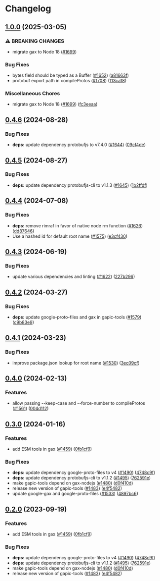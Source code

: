 # Changelog

## [1.0.0](https://github.com/googleapis/gax-nodejs/compare/gapic-tools-v0.4.6...gapic-tools-v1.0.0) (2025-03-05)


### ⚠ BREAKING CHANGES

* migrate gax to Node 18 ([#1699](https://github.com/googleapis/gax-nodejs/issues/1699))

### Bug Fixes

* bytes field should be typed as a Buffer ([#1652](https://github.com/googleapis/gax-nodejs/issues/1652)) ([a81663f](https://github.com/googleapis/gax-nodejs/commit/a81663fcdf69a42ee6335c78355b9c8cb11d6064))
* protobuf export path in compileProtos ([#1708](https://github.com/googleapis/gax-nodejs/issues/1708)) ([113ca18](https://github.com/googleapis/gax-nodejs/commit/113ca18d98f7915c5af05a893d0314744e3d15e1))


### Miscellaneous Chores

* migrate gax to Node 18 ([#1699](https://github.com/googleapis/gax-nodejs/issues/1699)) ([fc3eeaa](https://github.com/googleapis/gax-nodejs/commit/fc3eeaa574e171c445e0768b06df4ed087bf1f67))

## [0.4.6](https://github.com/googleapis/gax-nodejs/compare/gapic-tools-v0.4.5...gapic-tools-v0.4.6) (2024-08-28)


### Bug Fixes

* **deps:** update dependency protobufjs to v7.4.0 ([#1644](https://github.com/googleapis/gax-nodejs/issues/1644)) ([09cf4de](https://github.com/googleapis/gax-nodejs/commit/09cf4de2765e87466a587230477c81a0007ae795))

## [0.4.5](https://github.com/googleapis/gax-nodejs/compare/gapic-tools-v0.4.4...gapic-tools-v0.4.5) (2024-08-27)


### Bug Fixes

* **deps:** update dependency protobufjs-cli to v1.1.3 ([#1645](https://github.com/googleapis/gax-nodejs/issues/1645)) ([1b2ffdf](https://github.com/googleapis/gax-nodejs/commit/1b2ffdfdf2a2eed08c81b1b1be6943424fd15258))

## [0.4.4](https://github.com/googleapis/gax-nodejs/compare/gapic-tools-v0.4.3...gapic-tools-v0.4.4) (2024-07-08)


### Bug Fixes

* **deps:** remove rimraf in favor of native node rm function ([#1626](https://github.com/googleapis/gax-nodejs/issues/1626)) ([dd87646](https://github.com/googleapis/gax-nodejs/commit/dd87646618d5026549920e224df7f85cbb5ff6a8))
* Use a hashed id for default root name ([#1575](https://github.com/googleapis/gax-nodejs/issues/1575)) ([e3cf430](https://github.com/googleapis/gax-nodejs/commit/e3cf430d02bc855df27edf3e0f93454ca8196fdf))

## [0.4.3](https://github.com/googleapis/gax-nodejs/compare/gapic-tools-v0.4.2...gapic-tools-v0.4.3) (2024-06-19)


### Bug Fixes

* update various dependencies and linting ([#1622](https://github.com/googleapis/gax-nodejs/issues/1622)) ([227b296](https://github.com/googleapis/gax-nodejs/commit/227b296dfe7820de1777afe4699ecdc09487b1df))

## [0.4.2](https://github.com/googleapis/gax-nodejs/compare/gapic-tools-v0.4.1...gapic-tools-v0.4.2) (2024-03-27)


### Bug Fixes

* **deps:** update google-proto-files and gax in gapic-tools ([#1579](https://github.com/googleapis/gax-nodejs/issues/1579)) ([c9b83e9](https://github.com/googleapis/gax-nodejs/commit/c9b83e9f16c6c65cf5e49a7f98fe7bfb999271fc))

## [0.4.1](https://github.com/googleapis/gax-nodejs/compare/gapic-tools-v0.4.0...gapic-tools-v0.4.1) (2024-03-23)


### Bug Fixes

* improve package.json lookup for root name ([#1530](https://github.com/googleapis/gax-nodejs/issues/1530)) ([3ec09cf](https://github.com/googleapis/gax-nodejs/commit/3ec09cfe190da615aec7c3443afb39837bd9bef1))

## [0.4.0](https://github.com/googleapis/gax-nodejs/compare/gapic-tools-v0.3.0...gapic-tools-v0.4.0) (2024-02-13)


### Features

* allow passing --keep-case and --force-number to compileProtos ([#1561](https://github.com/googleapis/gax-nodejs/issues/1561)) ([004d112](https://github.com/googleapis/gax-nodejs/commit/004d112445f528a6cb143676e8b397b37137adf3))

## [0.3.0](https://github.com/googleapis/gax-nodejs/compare/v0.2.0...v0.3.0) (2024-01-16)


### Features

* add ESM tools in gax ([#1459](https://github.com/googleapis/gax-nodejs/issues/1459)) ([0fb1cf9](https://github.com/googleapis/gax-nodejs/commit/0fb1cf9acd32dc1ae03a33279eca9449a7d3fca7))


### Bug Fixes

* **deps:** update dependency google-proto-files to v4 ([#1490](https://github.com/googleapis/gax-nodejs/issues/1490)) ([4748c9f](https://github.com/googleapis/gax-nodejs/commit/4748c9fc3a8cfe31e5abb3e35a6ee0d9a6f0e560))
* **deps:** update dependency protobufjs-cli to v1.1.2 ([#1495](https://github.com/googleapis/gax-nodejs/issues/1495)) ([762591e](https://github.com/googleapis/gax-nodejs/commit/762591ed28801e5311ab737b04185781a41752e6))
* make gapic-tools depend on gax-nodejs ([#1480](https://github.com/googleapis/gax-nodejs/issues/1480)) ([d0f410d](https://github.com/googleapis/gax-nodejs/commit/d0f410d2e08f393f2661c8c92568a0b518fddf99))
* release new version of gapic-tools ([#1483](https://github.com/googleapis/gax-nodejs/issues/1483)) ([e4f5482](https://github.com/googleapis/gax-nodejs/commit/e4f548254bfce3daa3b02ae81764bb3394fc4f23))
* update google-gax and google-proto-files ([#1533](https://github.com/googleapis/gax-nodejs/issues/1533)) ([4897bc6](https://github.com/googleapis/gax-nodejs/commit/4897bc60db5e22427e533805d528f434e0cc8e40))

## [0.2.0](https://github.com/googleapis/gax-nodejs/compare/gapic-tools-v0.1.8...gapic-tools-v0.2.0) (2023-09-19)


### Features

* add ESM tools in gax ([#1459](https://github.com/googleapis/gax-nodejs/issues/1459)) ([0fb1cf9](https://github.com/googleapis/gax-nodejs/commit/0fb1cf9acd32dc1ae03a33279eca9449a7d3fca7))


### Bug Fixes

* **deps:** update dependency google-proto-files to v4 ([#1490](https://github.com/googleapis/gax-nodejs/issues/1490)) ([4748c9f](https://github.com/googleapis/gax-nodejs/commit/4748c9fc3a8cfe31e5abb3e35a6ee0d9a6f0e560))
* **deps:** update dependency protobufjs-cli to v1.1.2 ([#1495](https://github.com/googleapis/gax-nodejs/issues/1495)) ([762591e](https://github.com/googleapis/gax-nodejs/commit/762591ed28801e5311ab737b04185781a41752e6))
* make gapic-tools depend on gax-nodejs ([#1480](https://github.com/googleapis/gax-nodejs/issues/1480)) ([d0f410d](https://github.com/googleapis/gax-nodejs/commit/d0f410d2e08f393f2661c8c92568a0b518fddf99))
* release new version of gapic-tools ([#1483](https://github.com/googleapis/gax-nodejs/issues/1483)) ([e4f5482](https://github.com/googleapis/gax-nodejs/commit/e4f548254bfce3daa3b02ae81764bb3394fc4f23))
